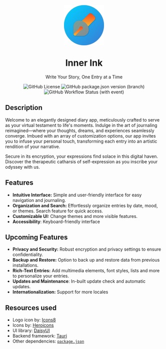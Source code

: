 <div align='center'>
<img src='./src/backend/icons/128x128.png' align='middle' />

<h1>Inner Ink</h1>
<p>Write Your Story, One Entry at a Time</p>

<img alt="GitHub License" src="https://img.shields.io/github/license/knownasnaffy/inner-ink?style=for-the-badge">
<img alt="GitHub package.json version (branch)" src="https://img.shields.io/github/package-json/v/knownasnaffy/inner-ink/main?style=for-the-badge&label=version">
<img alt="GitHub Workflow Status (with event)" src="https://img.shields.io/github/actions/workflow/status/knownasnaffy/inner-ink/ci.yml?style=for-the-badge&label=CI">
</div>

## Description

Welcome to an elegantly designed diary app, meticulously crafted to serve as your virtual testament to life's moments. Indulge in the art of journaling reimagined—where your thoughts, dreams, and experiences seamlessly converge. Imbued with an array of customization options, our app invites you to infuse your personal touch, transforming each entry into an artistic rendition of your narrative.

Secure in its encryption, your expressions find solace in this digital haven. Discover the therapeutic catharsis of self-expression as you inscribe your odyssey with us.

## Features

-   **Intuitive Interface:** Simple and user-friendly interface for easy navigation and journaling.
-   **Organization and Search:** Effortlessly organize entries by date, mood, or themes. Search feature for quick access.
-   **Customizable UI:** Change themes and more visible features.
-   **Accessibility**: Keyboard-friendly interface

## Upcoming Features

-   **Privacy and Security:** Robust encryption and privacy settings to ensure confidentiality.
-   **Backup and Restore:** Option to back up and restore data from previous installations.
-   **Rich-Text Entries:** Add multimedia elements, font styles, lists and more to personalize your entries.
-   **Updates and Maintenance**: In-built update check and automatic updates.
-   **Internationalization:** Support for more locales

## Resources used

-   Logo icon by: [Icons8](https://icons8.com/)
-   Icons by: [Heroicons](https://heroicons.com/)
-   UI library: [DaisyUI](https://daisyui.com/)
-   Backend framework: [Tauri](https://tauri.app/)
-   Other dependencies: [`package.json`](./package.json)

<!-- TODO: Add icons8 reference to app according to https://icons8.com/license -->

<!-- TODO: Configure server settings to make pwa work => https://vite-pwa-org.netlify.app/guide/pwa-minimal-requirements.html#server-configuration -->

<!-- TODO: Add file SUPPORT.md similar to https://github.com/microsoft/PowerToys/blob/main/SUPPORT.md -->
